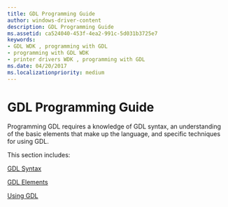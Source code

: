 ```yaml
---
title: GDL Programming Guide
author: windows-driver-content
description: GDL Programming Guide
ms.assetid: ca524040-453f-4ea2-991c-5d031b3725e7
keywords:
- GDL WDK , programming with GDL
- programming with GDL WDK
- printer drivers WDK , programming with GDL
ms.date: 04/20/2017
ms.localizationpriority: medium
---
```


# GDL Programming Guide


Programming GDL requires a knowledge of GDL syntax, an understanding of the basic elements that make up the language, and specific techniques for using GDL.

This section includes:

[GDL Syntax](gdl-syntax.md)

[GDL Elements](gdl-elements.md)

[Using GDL](using-gdl.md)

 

 





